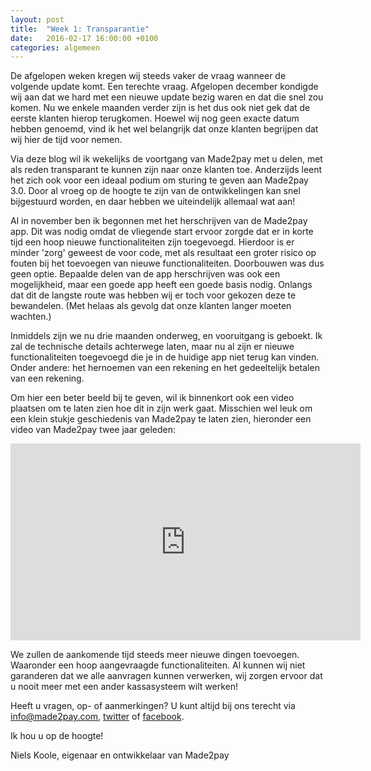 ```yaml
---
layout: post
title:  "Week 1: Transparantie"
date:   2016-02-17 16:00:00 +0100
categories: algemeen
---
```

De afgelopen weken kregen wij steeds vaker de vraag wanneer de volgende update komt. Een terechte vraag. Afgelopen december kondigde wij aan dat we hard met een nieuwe update bezig waren en dat die snel zou komen. Nu we enkele maanden verder zijn is het dus ook niet gek dat de eerste klanten hierop terugkomen. Hoewel wij nog geen exacte datum hebben genoemd, vind ik het wel belangrijk dat onze klanten begrijpen dat wij hier de tijd voor nemen.

Via deze blog wil ik wekelijks de voortgang van Made2pay met u delen, met als reden transparant te kunnen zijn naar onze klanten toe. Anderzijds leent het zich ook voor een ideaal podium om sturing te geven aan Made2pay 3.0. Door al vroeg op de hoogte te zijn van de ontwikkelingen kan snel bijgestuurd worden, en daar hebben we uiteindelijk allemaal wat aan!

Al in november ben ik begonnen met het herschrijven van de Made2pay app. Dit was nodig omdat de vliegende start ervoor zorgde dat er in korte tijd een hoop nieuwe functionaliteiten zijn toegevoegd. Hierdoor is er minder 'zorg' geweest de voor code, met als resultaat een groter risico op fouten bij het toevoegen van nieuwe functionaliteiten. Doorbouwen was dus geen optie. Bepaalde delen van de app herschrijven was ook een mogelijkheid, maar een goede app heeft een goede basis nodig. Onlangs dat dit de langste route was hebben wij er toch voor gekozen deze te bewandelen. (Met helaas als gevolg dat onze klanten langer moeten wachten.)

Inmiddels zijn we nu drie maanden onderweg, en vooruitgang is geboekt. Ik zal de technische details achterwege laten, maar nu al zijn er nieuwe functionaliteiten toegevoegd die je in de huidige app niet terug kan vinden. Onder andere: het hernoemen van een rekening en het gedeeltelijk betalen van een rekening.

Om hier een beter beeld bij te geven, wil ik binnenkort ook een video plaatsen om te laten zien hoe dit in zijn werk gaat. Misschien wel leuk om een klein stukje geschiedenis van Made2pay te laten zien, hieronder een video van Made2pay twee jaar geleden:
<iframe width="560" height="315" src="https://www.youtube.com/embed/UH6ismztsck" frameborder="0" allowfullscreen></iframe>


We zullen de aankomende tijd steeds meer nieuwe dingen toevoegen. Waaronder een hoop aangevraagde functionaliteiten. Al kunnen wij niet garanderen dat we alle aanvragen kunnen verwerken, wij zorgen ervoor dat u nooit meer met een ander kassasysteem wilt werken!

Heeft u vragen, op- of aanmerkingen? U kunt altijd bij ons terecht via [info@made2pay.com](mailto:info@made2pay.com "email"), [twitter](https://twitter.com/made2pay "@made2pay") of [facebook](https://www.facebook.com/made2pay "Made2pay").

Ik hou u op de hoogte!

Niels Koole, eigenaar en ontwikkelaar van Made2pay
